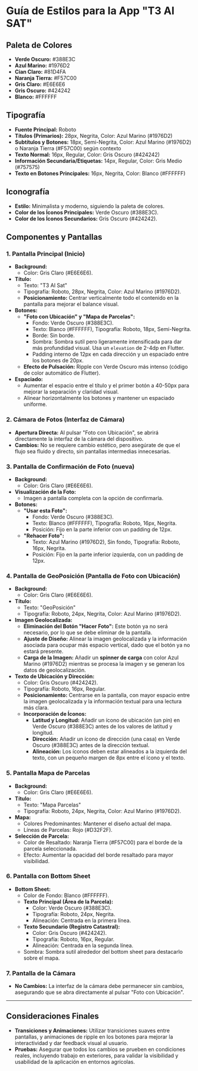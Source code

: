 # Guía de Estilos para la App "T3 AI SAT"

## Paleta de Colores

- **Verde Oscuro:** #388E3C
- **Azul Marino:** #1976D2
- **Cian Claro:** #81D4FA
- **Naranja Tierra:** #F57C00
- **Gris Claro:** #E6E6E6
- **Gris Oscuro:** #424242
- **Blanco:** #FFFFFF

## Tipografía

- **Fuente Principal:** Roboto
- **Títulos (Primarios):** 28px, Negrita, Color: Azul Marino (#1976D2)
- **Subtítulos y Botones:** 18px, Semi-Negrita, Color: Azul Marino (#1976D2) o Naranja Tierra (#F57C00) según contexto
- **Texto Normal:** 16px, Regular, Color: Gris Oscuro (#424242)
- **Información Secundaria/Etiquetas:** 14px, Regular, Color: Gris Medio (#757575)
- **Texto en Botones Principales:** 16px, Negrita, Color: Blanco (#FFFFFF)

## Iconografía

- **Estilo:** Minimalista y moderno, siguiendo la paleta de colores.
- **Color de los Íconos Principales:** Verde Oscuro (#388E3C).
- **Color de los Íconos Secundarios:** Gris Oscuro (#424242).

## Componentes y Pantallas

### 1. Pantalla Principal (Inicio)

- **Background:**
  - Color: Gris Claro (#E6E6E6).
- **Título:**
  - Texto: "T3 AI Sat"
  - Tipografía: Roboto, 28px, Negrita, Color: Azul Marino (#1976D2).
  - **Posicionamiento:** Centrar verticalmente todo el contenido en la pantalla para mejorar el balance visual.
- **Botones:**
  - **"Foto con Ubicación" y "Mapa de Parcelas":**
    - Fondo: Verde Oscuro (#388E3C).
    - Texto: Blanco (#FFFFFF), Tipografía: Roboto, 18px, Semi-Negrita.
    - Borde: Sin borde.
    - Sombra: Sombra sutil pero ligeramente intensificada para dar más profundidad visual. Usa un `elevation` de 2-4dp en Flutter.
    - Padding interno de 12px en cada dirección y un espaciado entre los botones de 20px.
  - **Efecto de Pulsación:** Ripple con Verde Oscuro más intenso (código de color automático de Flutter).
- **Espaciado:**
  - Aumentar el espacio entre el título y el primer botón a 40-50px para mejorar la separación y claridad visual.
  - Alinear horizontalmente los botones y mantener un espaciado uniforme.

### 2. Cámara de Fotos (Interfaz de Cámara)

- **Apertura Directa:** Al pulsar "Foto con Ubicación", se abrirá directamente la interfaz de la cámara del dispositivo.
- **Cambios:** No se requiere cambio estético, pero asegúrate de que el flujo sea fluido y directo, sin pantallas intermedias innecesarias.

### 3. Pantalla de Confirmación de Foto (nueva)

- **Background:**
  - Color: Gris Claro (#E6E6E6).
- **Visualización de la Foto:**
  - Imagen a pantalla completa con la opción de confirmarla.
- **Botones:**
  - **"Usar esta Foto":**
    - Fondo: Verde Oscuro (#388E3C).
    - Texto: Blanco (#FFFFFF), Tipografía: Roboto, 16px, Negrita.
    - Posición: Fijo en la parte inferior con un padding de 12px.
  - **"Rehacer Foto":**
    - Texto: Azul Marino (#1976D2), Sin fondo, Tipografía: Roboto, 16px, Negrita.
    - Posición: Fijo en la parte inferior izquierda, con un padding de 12px.

### 4. Pantalla de GeoPosición (Pantalla de Foto con Ubicación)

- **Background:**
  - Color: Gris Claro (#E6E6E6).
- **Título:**
  - Texto: "GeoPosición"
  - Tipografía: Roboto, 24px, Negrita, Color: Azul Marino (#1976D2).
- **Imagen Geolocalizada:**
  - **Eliminación del Botón "Hacer Foto":** Este botón ya no será necesario, por lo que se debe eliminar de la pantalla.
  - **Ajuste de Diseño:** Alinear la imagen geolocalizada y la información asociada para ocupar más espacio vertical, dado que el botón ya no estará presente.
  - **Carga de la Imagen:** Añadir un **spinner de carga** con color Azul Marino (#1976D2) mientras se procesa la imagen y se generan los datos de geolocalización.
- **Texto de Ubicación y Dirección:**
  - Color: Gris Oscuro (#424242).
  - Tipografía: Roboto, 16px, Regular.
  - **Posicionamiento:** Centrarse en la pantalla, con mayor espacio entre la imagen geolocalizada y la información textual para una lectura más clara.
  - **Incorporación de Íconos:**
    - **Latitud y Longitud:** Añadir un ícono de ubicación (un pin) en Verde Oscuro (#388E3C) antes de los valores de latitud y longitud.
    - **Dirección:** Añadir un ícono de dirección (una casa) en Verde Oscuro (#388E3C) antes de la dirección textual.
    - **Alineación:** Los íconos deben estar alineados a la izquierda del texto, con un pequeño margen de 8px entre el ícono y el texto.

### 5. Pantalla Mapa de Parcelas

- **Background:**
  - Color: Gris Claro (#E6E6E6).
- **Título:**
  - Texto: "Mapa Parcelas"
  - Tipografía: Roboto, 24px, Negrita, Color: Azul Marino (#1976D2).
- **Mapa:**
  - Colores Predominantes: Mantener el diseño actual del mapa.
  - Líneas de Parcelas: Rojo (#D32F2F).
- **Selección de Parcela:**
  - Color de Resaltado: Naranja Tierra (#F57C00) para el borde de la parcela seleccionada.
  - Efecto: Aumentar la opacidad del borde resaltado para mayor visibilidad.

### 6. Pantalla con Bottom Sheet

- **Bottom Sheet:**
  - Color de Fondo: Blanco (#FFFFFF).
  - **Texto Principal (Área de la Parcela):**
    - Color: Verde Oscuro (#388E3C).
    - Tipografía: Roboto, 24px, Negrita.
    - Alineación: Centrada en la primera línea.
  - **Texto Secundario (Registro Catastral):**
    - Color: Gris Oscuro (#424242).
    - Tipografía: Roboto, 16px, Regular.
    - Alineación: Centrada en la segunda línea.
  - Sombra: Sombra sutil alrededor del bottom sheet para destacarlo sobre el mapa.

### 7. Pantalla de la Cámara

- **No Cambios:** La interfaz de la cámara debe permanecer sin cambios, asegurando que se abra directamente al pulsar "Foto con Ubicación".

---

## Consideraciones Finales

- **Transiciones y Animaciones:** Utilizar transiciones suaves entre pantallas, y animaciones de ripple en los botones para mejorar la interactividad y dar feedback visual al usuario.
- **Pruebas:** Asegurar que todos los cambios se prueben en condiciones reales, incluyendo trabajo en exteriores, para validar la visibilidad y usabilidad de la aplicación en entornos agrícolas.
